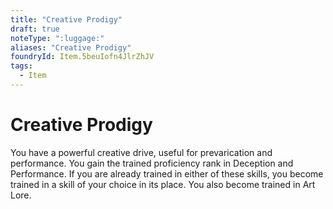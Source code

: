 ```yaml
---
title: "Creative Prodigy"
draft: true
noteType: ":luggage:"
aliases: "Creative Prodigy"
foundryId: Item.5beuIofn4JlrZhJV
tags:
  - Item
---
```


# Creative Prodigy

You have a powerful creative drive, useful for prevarication and performance. You gain the trained proficiency rank in Deception and Performance. If you are already trained in either of these skills, you become trained in a skill of your choice in its place. You also become trained in Art Lore.
